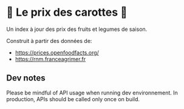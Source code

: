 # 🥕 Le prix des carottes 🥕
Un index à jour des prix des fruits et legumes de saison.

Construit à partir des données de:
* https://prices.openfoodfacts.org/
* https://rnm.franceagrimer.fr

## Dev notes
Please be mindful of API usage when running dev environnement.
In production, APIs should be called only once on build.